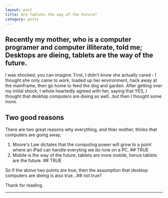 ```yaml
---
layout: post
title: Are Tablets the way of the Future?	
category: posts
---
```


## Recently my mother, who is a computer programer and computer illiterate, told me; Desktops are dieing, tablets are the way of the future.

I was shocked, you can imagine. First, I didn't know she actually cared - I thought she only came to work, loaded up her environment, hack away at the mainframe, then go home to feed the dog and garden. After getting over my initial shock, I whole heartedly agreed with her, saying that YES, I thought that desktop computers are dieing as well...but then I thought some more.

## Two good reasons

There are two great reasons why everything, and thier mother, thinks that computers are going away;
1. Moore's Law dictates that the computing power will grow to a point where an iPad can handle everyting we do now on a PC. ## TRUE
2. Mobile is the way of the future, tablets are more mobile, hence tablets are the future. ## TRUE

So if the above two points are true, then the assumption that desktop computers are dieing is also true...## not true?


Thank for reading.

---

[jekyll]: https://github.com/mojombo/jekyll
[zh]: http://zachholman.com
[left]: https://github.com/holman/left#readme
[twitter]: https://twitter.com/bardworx
